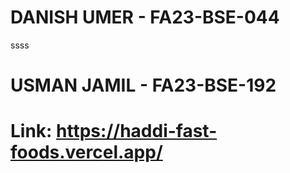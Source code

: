 # DANISH UMER - FA23-BSE-044
ssss
# USMAN JAMIL - FA23-BSE-192

# Link: https://haddi-fast-foods.vercel.app/
